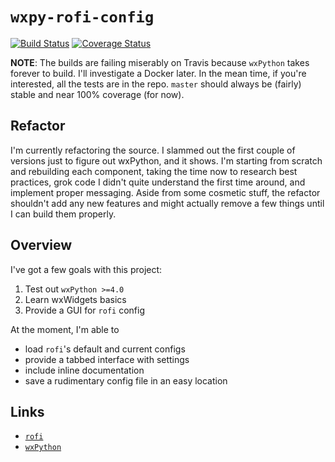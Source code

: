 # `wxpy-rofi-config`

[![Build Status](https://travis-ci.org/thecjharries/wxpy-rofi-config.svg?branch=master)](https://travis-ci.org/thecjharries/wxpy-rofi-config) [![Coverage Status](https://coveralls.io/repos/github/thecjharries/wxpy-rofi-config/badge.svg)](https://coveralls.io/github/thecjharries/wxpy-rofi-config)

**NOTE**: The builds are failing miserably on Travis because `wxPython` takes forever to build. I'll investigate a Docker later. In the mean time, if you're interested, all the tests are in the repo. `master` should always be (fairly) stable and near 100% coverage (for now).

## Refactor

I'm currently refactoring the source. I slammed out the first couple of versions just to figure out wxPython, and it shows. I'm starting from scratch and rebuilding each component, taking the time now to research best practices, grok code I didn't quite understand the first time around, and implement proper messaging. Aside from some cosmetic stuff, the refactor shouldn't add any new features and might actually remove a few things until I can build them properly.

## Overview

I've got a few goals with this project:

1. Test out `wxPython >=4.0`
2. Learn wxWidgets basics
3. Provide a GUI for `rofi` config

At the moment, I'm able to

* load `rofi`'s default and current configs
* provide a tabbed interface with settings
* include inline documentation
* save a rudimentary config file in an easy location

## Links

* [`rofi`](https://github.com/DaveDavenport/rofi)
* [`wxPython`](https://www.wxpython.org/)
